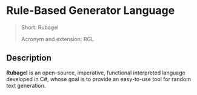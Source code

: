 # Rule-Based Generator Language

>Short: Rubagel
>
>Acronym and extension: RGL

## Description

**Rubagel** is an open-source, imperative, functional interpreted language developed in C#, whose goal is to provide an easy-to-use tool for random text generation.

